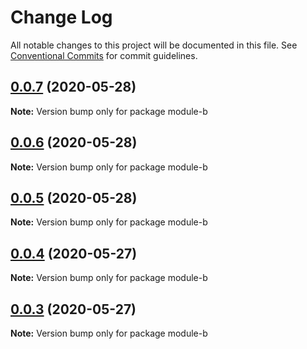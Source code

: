# Change Log

All notable changes to this project will be documented in this file.
See [Conventional Commits](https://conventionalcommits.org) for commit guidelines.

## [0.0.7](https://github.com/joinfunny/single-vue-framework/compare/module-b@0.0.6...module-b@0.0.7) (2020-05-28)

**Note:** Version bump only for package module-b





## [0.0.6](https://github.com/joinfunny/single-vue-framework/compare/module-b@0.0.5...module-b@0.0.6) (2020-05-28)

**Note:** Version bump only for package module-b





## [0.0.5](https://github.com/joinfunny/single-vue-framework/compare/module-b@0.0.4...module-b@0.0.5) (2020-05-28)

**Note:** Version bump only for package module-b





## [0.0.4](https://github.com/joinfunny/single-vue-framework/compare/module-b@0.0.3...module-b@0.0.4) (2020-05-27)

**Note:** Version bump only for package module-b





## [0.0.3](https://github.com/joinfunny/single-vue-framework/compare/module-b@0.0.2...module-b@0.0.3) (2020-05-27)

**Note:** Version bump only for package module-b
